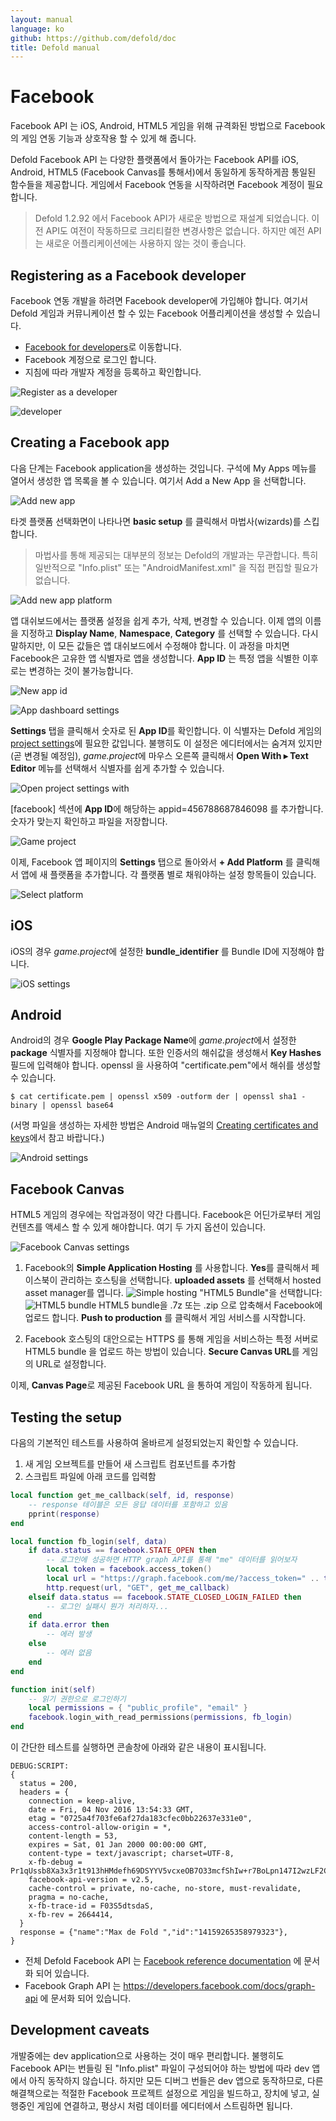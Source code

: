 ```yaml
---
layout: manual
language: ko
github: https://github.com/defold/doc
title: Defold manual
---
```


# Facebook
Facebook API 는  iOS, Android, HTML5 게임을 위해 규격화된 방법으로 Facebook의 게임 연동 기능과 상호작용 할 수 있게 해 줍니다.

Defold Facebook API 는 다양한 플랫폼에서 돌아가는 Facebook API를 iOS, Android, HTML5 (Facebook Canvas를 통해서)에서 동일하게 동작하게끔 통일된 함수들을 제공합니다. 게임에서 Facebook 연동을 시작하려면 Facebook 계정이 필요합니다.

> Defold 1.2.92 에서 Facebook API가 새로운 방법으로 재설계 되었습니다. 이전 API도 여전이 작동하므로 크리티컬한 변경사항은 없습니다. 하지만 예전 API는 새로운 어플리케이션에는 사용하지 않는 것이 좋습니다.

## Registering as a Facebook developer
Facebook 연동 개발을 하려면 Facebook developer에 가입해야 합니다. 여기서 Defold 게임과 커뮤니케이션 할 수 있는 Facebook 어플리케이션을 생성할 수 있습니다.

* [Facebook for developers](https://developers.facebook.com/)로 이동합니다.
* Facebook 계정으로 로그인 합니다.
* 지침에 따라 개발자 계정을 등록하고 확인합니다.

![Register as a developer](/manuals/images/facebook/register_dev.png)

![developer](/manuals/images/facebook/register_verify.png)

## Creating a Facebook app
다음 단계는 Facebook application을 생성하는 것입니다. 구석에 My Apps 메뉴를 열어서 생성한 앱 목록을 볼 수 있습니다. 여기서 Add a New App 을 선택합니다.

![Add new app](/manuals/images/facebook/add_new_app_menu.png)

타겟 플랫폼 선택화면이 나타나면 **basic setup** 를 클릭해서 마법사(wizards)를 스킵합니다.

> 마법사를 통해 제공되는 대부분의 정보는 Defold의 개발과는 무관합니다. 특히 일반적으로  "Info.plist" 또는 "AndroidManifest.xml" 을 직접 편집할 필요가 없습니다.

![Add new app platform](/manuals/images/facebook/add_new_app_platform.png)

앱 대쉬보드에서는 플랫폼 설정을 쉽게 추가, 삭제, 변경할 수 있습니다. 이제 앱의 이름을 지정하고 **Display Name**, **Namespace**, **Category** 를 선택할 수 있습니다. 다시 말하지만, 이 모든 값들은 앱 대쉬보드에서 수정해야 합니다. 이 과정을 마치면 Facebook은 고유한 앱 식별자로 앱을 생성합니다. **App ID** 는 특정 앱을 식별한 이후로는 변경하는 것이 불가능합니다.

![New app id](/manuals/images/facebook/new_app_id.png)

![App dashboard settings](/manuals/images/facebook/add_platform.png)

**Settings** 탭을 클릭해서 숫자로 된 **App ID**를 확인합니다. 이 식별자는 Defold 게임의 [project settings](/ko/manuals/project-settings)에 필요한 값입니다. 불행히도 이 설정은 에디터에서는 숨겨져 있지만(곧 변경될 예정임), *game.project*에 마우스 오른쪽 클릭해서 **Open With ▸ Text Editor** 메뉴를 선택해서 식별자를 쉽게 추가할 수 있습니다.

![Open project settings with](/manuals/images/facebook/project_open_with.png)

[facebook] 섹션에 **App ID**에 해당하는 appid=456788687846098 를 추가합니다. 숫자가 맞는지 확인하고 파일을 저장합니다.

![Game project](/manuals/images/facebook/game_project.png)

이제, Facebook 앱 페이지의 **Settings** 탭으로 돌아와서 **\+ Add Platform** 를 클릭해서 앱에 새 플랫폼을 추가합니다. 각 플랫폼 별로 채워야하는 설정 항목들이 있습니다.

![Select platform](/manuals/images/facebook/select_platform.png)

## iOS
iOS의 경우 *game.project*에 설정한 **bundle_identifier** 를 Bundle ID에 지정해야 합니다.

![iOS settings](/manuals/images/facebook/settings_ios.png)

## Android
Android의 경우 **Google Play Package Name**에 *game.project*에서 설정한 **package** 식별자를 지정해야 합니다.  또한 인증서의 해쉬값을 생성해서 **Key Hashes** 필드에 입력해야 합니다. openssl 을 사용하여  "certificate.pem"에서 해쉬를 생성할 수 있습니다.

```
$ cat certificate.pem | openssl x509 -outform der | openssl sha1 -binary | openssl base64
```

(서명 파일을 생성하는 자세한 방법은 Android 매뉴얼의 [Creating certificates and keys](/ko/manuals/android#Creating-certificates-and-keys)에서 참고 바랍니다.)

![Android settings](/manuals/images/facebook/settings_android.png)

## Facebook Canvas
HTML5 게임의 경우에는 작업과정이 약간 다릅니다. Facebook은 어딘가로부터 게임 컨텐츠를 액세스 할 수 있게 해야합니다. 여기 두 가지 옵션이 있습니다.

![Facebook Canvas settings](/manuals/images/facebook/settings_canvas.png)

1. Facebook의 **Simple Application Hosting** 를 사용합니다. **Yes**를 클릭해서 페이스북이 관리하는 호스팅을 선택합니다. **uploaded assets** 를 선택해서 hosted asset manager를 엽니다.
![Simple hosting](/manuals/images/facebook/simple_hosting.png)
"HTML5 Bundle"을 선택합니다:
![HTML5 bundle](/manuals/images/facebook/html5_bundle.png)
HTML5 bundle을 .7z 또는 .zip 으로 압축해서 Facebook에 업로드 합니다. **Push to production** 를 클릭해서 게임 서비스를 시작합니다.

2. Facebook 호스팅의 대안으로는 HTTPS 를 통해 게임을 서비스하는 특정 서버로 HTML5 bundle 을 업로드 하는 방법이 있습니다. **Secure Canvas URL**를 게임의 URL로 설정합니다.

이제, **Canvas Page**로 제공된 Facebook URL 을 통하여 게임이 작동하게 됩니다.

## Testing the setup
다음의 기본적인 테스트를 사용하여 올바르게 설정되었는지 확인할 수 있습니다.

1. 새 게임 오브젝트를 만들어 새 스크립트 컴포넌트를 추가함
2. 스크립트 파일에 아래 코드를 입력함

```lua
local function get_me_callback(self, id, response)
    -- response 테이블은 모든 응답 데이터를 포함하고 있음
    pprint(response)
end

local function fb_login(self, data)
    if data.status == facebook.STATE_OPEN then
        -- 로그인에 성공하면 HTTP graph API를 통해 "me" 데이터를 읽어보자
        local token = facebook.access_token()
        local url = "https://graph.facebook.com/me/?access_token=" .. token
        http.request(url, "GET", get_me_callback)
    elseif data.status == facebook.STATE_CLOSED_LOGIN_FAILED then
        -- 로그인 실패시 뭔가 처리하자...
    end
    if data.error then
        -- 에러 발생
    else
        -- 에러 없음
    end
end

function init(self)
    -- 읽기 권한으로 로그인하기
    local permissions = { "public_profile", "email" }
    facebook.login_with_read_permissions(permissions, fb_login)
end
```

이 간단한 테스트를 실행하면 콘솔창에 아래와 같은 내용이 표시됩니다.

```
DEBUG:SCRIPT:
{
  status = 200,
  headers = {
    connection = keep-alive,
    date = Fri, 04 Nov 2016 13:54:33 GMT,
    etag = "0725a4f703fe6af27da183cfec0bb22637e331e0",
    access-control-allow-origin = *,
    content-length = 53,
    expires = Sat, 01 Jan 2000 00:00:00 GMT,
    content-type = text/javascript; charset=UTF-8,
    x-fb-debug = Pr1qUssb8Xa3x3r1t913hHMdefh69DSYYV5vcxeOB7O33mcfShIw+r7BoLpn147I2wzLF2CZRTpnR3/VYOtFpA==,
    facebook-api-version = v2.5,
    cache-control = private, no-cache, no-store, must-revalidate,
    pragma = no-cache,
    x-fb-trace-id = F03S5dtsdaS,
    x-fb-rev = 2664414,
  }
  response = {"name":"Max de Fold ","id":"14159265358979323"},
}
```

* 전체 Defold Facebook API 는 [Facebook reference documentation](http://www.defold.com/ref/facebook) 에 문서화 되어 있습니다.
* Facebook Graph API 는 https://developers.facebook.com/docs/graph-api 에 문서화 되어 있습니다.

## Development caveats
개발중에는 dev application으로 사용하는 것이 매우 편리합니다. 불행히도 Facebook API는 번들링 된 "Info.plist" 파일이 구성되어야 하는 방법에 따라 dev 앱에서 아직 동작하지 않습니다. 하지만 모든 디버그 번들은 dev 앱으로 동작하므로, 다른 해결책으로는 적절한 Facebook 프로젝트 설정으로 게임을 빌드하고, 장치에 넣고, 실행중인 게임에 연결하고, 평상시 처럼 데이터를 에디터에서 스트림하면 됩니다.
